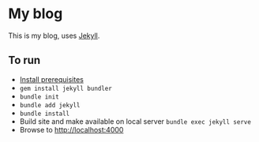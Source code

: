 # My blog

This is my blog, uses [Jekyll](http://jekyllrb.com/).

## To run

- [Install prerequisites](https://jekyllrb.com/docs/installation/)
- `gem install jekyll bundler`
- `bundle init`
- `bundle add jekyll`
- `bundle install`
- Build site and make available on local server `bundle exec jekyll serve`
- Browse to [http://localhost:4000]()